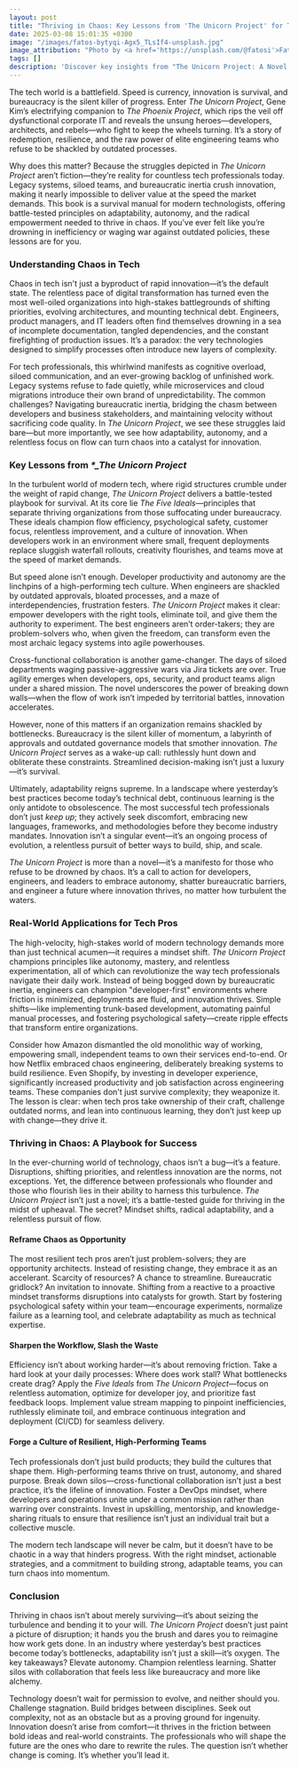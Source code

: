 ```yaml
---
layout: post
title: "Thriving in Chaos: Key Lessons from 'The Unicorn Project' for Today's Tech Pros"
date: 2025-03-08 15:01:35 +0300
image: "/images/fatos-bytyqi-Agx5_TLsIf4-unsplash.jpg"
image_attribution: "Photo by <a href='https://unsplash.com/@fatosi'>Fatos Bytyqi</a> on <a href='https://unsplash.com/photos/gray-laptop-computer-on-brown-wooden-desk-Agx5_TLsIf4'>Unsplash</a>"
tags: []
description: 'Discover key insights from "The Unicorn Project: A Novel about Developers, Digital Disruption, and Thriving in the Age of Data" by Gene Kim to excel in today’s fast-paced tech world.'
---
```


The tech world is a battlefield. Speed is currency, innovation is survival, and bureaucracy is the silent killer of progress. Enter _The Unicorn Project_, Gene Kim’s electrifying companion to _The Phoenix Project_, which rips the veil off dysfunctional corporate IT and reveals the unsung heroes—developers, architects, and rebels—who fight to keep the wheels turning. It’s a story of redemption, resilience, and the raw power of elite engineering teams who refuse to be shackled by outdated processes.

Why does this matter? Because the struggles depicted in _The Unicorn Project_ aren’t fiction—they’re reality for countless tech professionals today. Legacy systems, siloed teams, and bureaucratic inertia crush innovation, making it nearly impossible to deliver value at the speed the market demands. This book is a survival manual for modern technologists, offering battle-tested principles on adaptability, autonomy, and the radical empowerment needed to thrive in chaos. If you’ve ever felt like you’re drowning in inefficiency or waging war against outdated policies, these lessons are for you.

### Understanding Chaos in Tech

Chaos in tech isn't just a byproduct of rapid innovation—it’s the default state. The relentless pace of digital transformation has turned even the most well-oiled organizations into high-stakes battlegrounds of shifting priorities, evolving architectures, and mounting technical debt. Engineers, product managers, and IT leaders often find themselves drowning in a sea of incomplete documentation, tangled dependencies, and the constant firefighting of production issues. It’s a paradox: the very technologies designed to simplify processes often introduce new layers of complexity.

For tech professionals, this whirlwind manifests as cognitive overload, siloed communication, and an ever-growing backlog of unfinished work. Legacy systems refuse to fade quietly, while microservices and cloud migrations introduce their own brand of unpredictability. The common challenges? Navigating bureaucratic inertia, bridging the chasm between developers and business stakeholders, and maintaining velocity without sacrificing code quality. In _The Unicorn Project_, we see these struggles laid bare—but more importantly, we see how adaptability, autonomy, and a relentless focus on flow can turn chaos into a catalyst for innovation.

### Key Lessons from _\*\_The Unicorn Project_

In the turbulent world of modern tech, where rigid structures crumble under the weight of rapid change, _The Unicorn Project_ delivers a battle-tested playbook for survival. At its core lie _The Five Ideals_—principles that separate thriving organizations from those suffocating under bureaucracy. These ideals champion flow efficiency, psychological safety, customer focus, relentless improvement, and a culture of innovation. When developers work in an environment where small, frequent deployments replace sluggish waterfall rollouts, creativity flourishes, and teams move at the speed of market demands.

But speed alone isn’t enough. Developer productivity and autonomy are the linchpins of a high-performing tech culture. When engineers are shackled by outdated approvals, bloated processes, and a maze of interdependencies, frustration festers. _The Unicorn Project_ makes it clear: empower developers with the right tools, eliminate toil, and give them the authority to experiment. The best engineers aren’t order-takers; they are problem-solvers who, when given the freedom, can transform even the most archaic legacy systems into agile powerhouses.

Cross-functional collaboration is another game-changer. The days of siloed departments waging passive-aggressive wars via Jira tickets are over. True agility emerges when developers, ops, security, and product teams align under a shared mission. The novel underscores the power of breaking down walls—when the flow of work isn’t impeded by territorial battles, innovation accelerates.

However, none of this matters if an organization remains shackled by bottlenecks. Bureaucracy is the silent killer of momentum, a labyrinth of approvals and outdated governance models that smother innovation. _The Unicorn Project_ serves as a wake-up call: ruthlessly hunt down and obliterate these constraints. Streamlined decision-making isn’t just a luxury—it’s survival.

Ultimately, adaptability reigns supreme. In a landscape where yesterday’s best practices become today’s technical debt, continuous learning is the only antidote to obsolescence. The most successful tech professionals don’t just _keep up_; they actively seek discomfort, embracing new languages, frameworks, and methodologies before they become industry mandates. Innovation isn’t a singular event—it’s an ongoing process of evolution, a relentless pursuit of better ways to build, ship, and scale.

_The Unicorn Project_ is more than a novel—it’s a manifesto for those who refuse to be drowned by chaos. It’s a call to action for developers, engineers, and leaders to embrace autonomy, shatter bureaucratic barriers, and engineer a future where innovation thrives, no matter how turbulent the waters.

### Real-World Applications for Tech Pros

The high-velocity, high-stakes world of modern technology demands more than just technical acumen—it requires a mindset shift. _The Unicorn Project_ champions principles like autonomy, mastery, and relentless experimentation, all of which can revolutionize the way tech professionals navigate their daily work. Instead of being bogged down by bureaucratic inertia, engineers can champion "developer-first" environments where friction is minimized, deployments are fluid, and innovation thrives. Simple shifts—like implementing trunk-based development, automating painful manual processes, and fostering psychological safety—create ripple effects that transform entire organizations.

Consider how Amazon dismantled the old monolithic way of working, empowering small, independent teams to own their services end-to-end. Or how Netflix embraced chaos engineering, deliberately breaking systems to build resilience. Even Shopify, by investing in developer experience, significantly increased productivity and job satisfaction across engineering teams. These companies don't just survive complexity; they weaponize it. The lesson is clear: when tech pros take ownership of their craft, challenge outdated norms, and lean into continuous learning, they don’t just keep up with change—they drive it.

### Thriving in Chaos: A Playbook for Success

In the ever-churning world of technology, chaos isn’t a bug—it’s a feature. Disruptions, shifting priorities, and relentless innovation are the norms, not exceptions. Yet, the difference between professionals who flounder and those who flourish lies in their ability to harness this turbulence. _The Unicorn Project_ isn’t just a novel; it’s a battle-tested guide for thriving in the midst of upheaval. The secret? Mindset shifts, radical adaptability, and a relentless pursuit of flow.

#### Reframe Chaos as Opportunity

The most resilient tech pros aren’t just problem-solvers; they are opportunity architects. Instead of resisting change, they embrace it as an accelerant. Scarcity of resources? A chance to streamline. Bureaucratic gridlock? An invitation to innovate. Shifting from a reactive to a proactive mindset transforms disruptions into catalysts for growth. Start by fostering psychological safety within your team—encourage experiments, normalize failure as a learning tool, and celebrate adaptability as much as technical expertise.

#### Sharpen the Workflow, Slash the Waste

Efficiency isn’t about working harder—it’s about removing friction. Take a hard look at your daily processes: Where does work stall? What bottlenecks create drag? Apply the _Five Ideals_ from _The Unicorn Project_—focus on relentless automation, optimize for developer joy, and prioritize fast feedback loops. Implement value stream mapping to pinpoint inefficiencies, ruthlessly eliminate toil, and embrace continuous integration and deployment (CI/CD) for seamless delivery.

#### Forge a Culture of Resilient, High-Performing Teams

Tech professionals don’t just build products; they build the cultures that shape them. High-performing teams thrive on trust, autonomy, and shared purpose. Break down silos—cross-functional collaboration isn’t just a best practice, it’s the lifeline of innovation. Foster a DevOps mindset, where developers and operations unite under a common mission rather than warring over constraints. Invest in upskilling, mentorship, and knowledge-sharing rituals to ensure that resilience isn’t just an individual trait but a collective muscle.

The modern tech landscape will never be calm, but it doesn’t have to be chaotic in a way that hinders progress. With the right mindset, actionable strategies, and a commitment to building strong, adaptable teams, you can turn chaos into momentum.

### Conclusion

Thriving in chaos isn’t about merely surviving—it’s about seizing the turbulence and bending it to your will. _The Unicorn Project_ doesn’t just paint a picture of disruption; it hands you the brush and dares you to reimagine how work gets done. In an industry where yesterday’s best practices become today’s bottlenecks, adaptability isn’t just a skill—it’s oxygen. The key takeaways? Elevate autonomy. Champion relentless learning. Shatter silos with collaboration that feels less like bureaucracy and more like alchemy.

Technology doesn’t wait for permission to evolve, and neither should you. Challenge stagnation. Build bridges between disciplines. Seek out complexity, not as an obstacle but as a proving ground for ingenuity. Innovation doesn’t arise from comfort—it thrives in the friction between bold ideas and real-world constraints. The professionals who will shape the future are the ones who dare to rewrite the rules. The question isn’t whether change is coming. It’s whether you’ll lead it.
